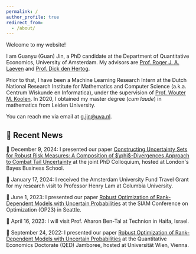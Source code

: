 ```yaml
---
permalink: / 
author_profile: true
redirect_from: 
  - /about/
---
```


Welcome to my website! 

I am Guanyu (Guan) Jin, a PhD candidate at the Department of Quantitative Economics, University of Amsterdam.  My advisors are [Prof. Roger J. A. Laeven](https://www.rogerlaeven.nl/) and [Prof. Dick den Hertog](https://www.uva.nl/en/profile/h/e/d.denhertog/d.den-hertog.html). 

Prior to that, I have been a Machine Learning Research Intern at the Dutch National Research Institute for Mathematics and Computer Science (a.k.a. Centrum Wiskunde en Informatica), under the supervision of [Prof. Wouter M. Koolen](https://wouterkoolen.info/). In 2020, I obtained my master degree (*cum laude*) in mathematics from Leiden University.

You can reach me via email at [g.jin@uva.nl](mailto:g.jin@uva.nl).


## 📌 Recent News

<p>📌 December 9, 2024: I presented our paper <a href="https://guanjinnl.github.io/files/Composite.pdf">Constructing Uncertainty Sets for Robust Risk Measures: A Composition of $\phi$-Divergences Approach to Combat Tail Uncertainty</a> at the joint PhD Colloquium, hosted at London's Bayes Business School.</p> 

<p>📌 January 17, 2024: I received the Amsterdam University Fund Travel Grant for my research visit to Professor Henry Lam at Columbia University. </p>

<p>📌 June 1, 2023: I presented our paper <a href="https://guanjinnl.github.io/files/RO_Rank_Dependent.pdf">Robust Optimization of Rank-Dependent Models
with Uncertain Probabilities</a> at the SIAM Conference on Optimization (OP23) in Seattle.</p> 

<p>📌 April 16, 2023: I will visit Prof. Aharon Ben-Tal at Technion in Haifa, Israel.</p> 

<p>📌 September 24, 2022: I presented our paper <a href="https://guanjinnl.github.io/files/RO_Rank_Dependent.pdf">Robust Optimization of Rank-Dependent Models
with Uncertain Probabilities</a> at the Quantitative Economics Doctorate (QED) Jamboree, hosted at Universität Wien, Vienna.</p> 




